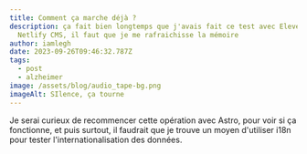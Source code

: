 ```yaml
---
title: Comment ça marche déjà ?
description: ça fait bien longtemps que j'avais fait ce test avec Eleventy et
  Netlify CMS, il faut que je me rafraichisse la mémoire
author: iamlegh
date: 2023-09-26T09:46:32.787Z
tags:
  - post
  - alzheimer
image: /assets/blog/audio_tape-bg.png
imageAlt: SIlence, ça tourne
---
```

J﻿e serai curieux de recommencer cette opération avec Astro, pour voir si ça fonctionne, et puis surtout, il faudrait que je trouve un moyen d'utiliser i18n pour  tester l'internationalisation des données.